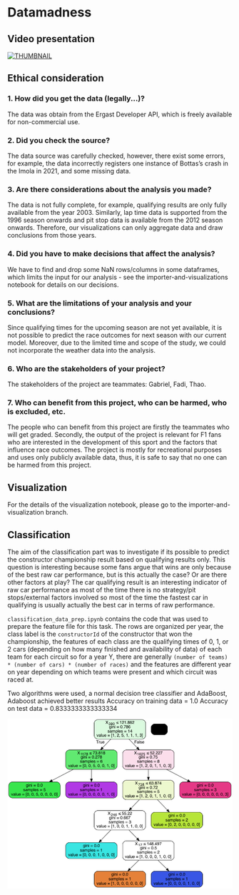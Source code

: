 # Datamadness

## Video presentation

[![THUMBNAIL](https://img.youtube.com/vi/d8j3hbHltj8/0.jpg)](https://www.youtube.com/watch?v=d8j3hbHltj8)


## Ethical consideration
### 1. How did you get the data (legally...)?

The data was obtain from the Ergast Developer API, which is freely available for 
non-commercial use.

### 2. Did you check the source?

The data source was carefully checked, however, there exist some errors, for example, the data incorrectly registers one instance of Bottas’s crash in the Imola in 2021, and some missing data.

### 3. Are there considerations about the analysis you made?

The data is not fully complete, for example, qualifying results are only fully available from the year 2003. Similarly, lap time data is supported from the 1996 season onwards and pit stop data is available from the 2012 season onwards. Therefore, our visualizations can only aggregate data and draw conclusions from those years.

### 4. Did you have to make decisions that affect the analysis?

We have to find and drop some NaN rows/columns in some dataframes, which limits the input for our analysis - see the importer-and-visualizations notebook for details on our decisions.

### 5. What are the limitations of your analysis and your conclusions?

Since qualifying times for the upcoming season are not yet available, it is not possible to predict the race outcomes for next season with our current model. Moreover, due to the limited time and scope of the study, we could not incorporate the weather data into the analysis.

### 6. Who are the stakeholders of your project?

The stakeholders of the project are teammates: Gabriel, Fadi, Thao.

### 7. Who can benefit from this project, who can be harmed, who is excluded, etc.

The people who can benefit from this project are firstly the teammates who will get graded. Secondly, the output of the project is relevant for F1 fans who are interested in the development of this sport and the factors that influence race outcomes. The project is mostly for recreational purposes and uses only publicly available data, thus, it is safe to say that no one can be harmed from this project.



## Visualization
For the details of the visualization notebook, please go to the importer-and-visualization branch.

## Classification
The aim of the classification part was to investigate if its possible to predict the constructor championship 
result based on qualifying results only. This question is interesting because some fans argue that wins are 
only because of the best raw car performance, but is this actually the case? Or are there other factors at play? 
The car qualifying result is an interesting indicator of raw car performance as most of the time there is no 
strategy/pit stops/external factors involved so most of the time the fastest car in qualifying is usually actually the 
best car in terms of raw performance.

`classification_data_prep.ipynb` contains the code that was used to prepare the feature file for this task. 
The rows are organized per year, the class label is the `constructorId` of the constructor that won the 
championship, the features of each class are the qualifying times of 0, 1, or 2 cars (depending on how many finished and availability of data)
of each team for each circuit so for a year Y, there are generally `(number of teams) * (number of cars) * (number of races)`
and the features are different year on year depending on which teams were present and which circuit was raced at.

Two algorithms were used, a normal decision tree classifier and AdaBoost, Adaboost achieved better results
Accuracy on training data =  1.0
Accuracy on test data =  0.8333333333333334


![Decision tree of the normal decision tree classifier visualised](calssification_tree_viz.png)
